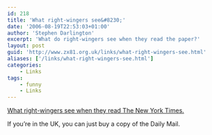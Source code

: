 ```yaml
---
id: 218
title: 'What right-wingers see&#8230;'
date: '2006-08-19T22:53:03+01:00'
author: 'Stephen Darlington'
excerpt: 'What do right-wingers see when they read the paper?'
layout: post
guid: 'http://www.zx81.org.uk/links/what-right-wingers-see.html'
aliases: ['/links/what-right-wingers-see.html']
categories:
    - Links
tags:
    - funny
    - Links
---
```


[What right-wingers see when they read The New York Times.](http://rightwingnytimes.cf.huffingtonpost.com/)

If you’re in the UK, you can just buy a copy of the Daily Mail.